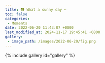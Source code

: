 ```yaml
---
title: 📷 What a sunny day ~
toc: false
categories:
 - Moments
date: 2022-06-20 11:43:07 +0800
last_modified_at: 2024-11-17 19:45:41 +0800
gallery:
 - image_path: /images/2022-06-20/fig.png
---
```

{% include gallery id="gallery" %}
